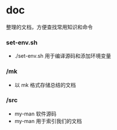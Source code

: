 # doc
整理的文档，方便查找常用知识和命令
### set-env.sh
* ./set-env.sh 用于编译源码和添加环境变量
### /mk 
* 以 mk 格式存储总结的文档
### /src
* my-man 软件源码
* my-man 用于索引我们的文档
